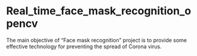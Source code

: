# Real_time_face_mask_recognition_opencv
The main objective of “Face mask recognition” project is to provide some  effective technology for preventing the spread of Corona virus.
